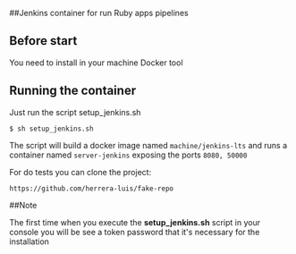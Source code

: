 ##Jenkins container for run Ruby apps pipelines

## Before start

You need to install in your machine Docker tool

## Running the container

Just run the script setup_jenkins.sh

`$ sh setup_jenkins.sh`

The script will build a docker image named `machine/jenkins-lts` and runs a container named `server-jenkins` exposing the ports `8080, 50000`

For do tests you can clone the project:

 `https://github.com/herrera-luis/fake-repo`
 
 ##Note
 
 The first time when you execute the **setup_jenkins.sh** script in your console you will be see a token password that it's necessary for the installation